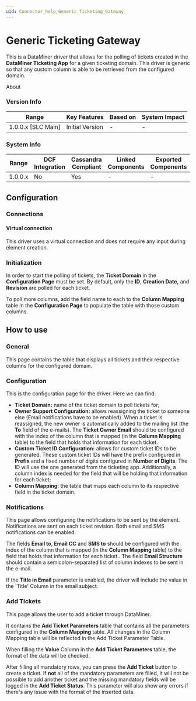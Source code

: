```yaml
---
uid: Connector_help_Generic_Ticketing_Gateway
---
```


# Generic Ticketing Gateway

This is a DataMiner driver that allows for the polling of tickets created in the **DataMiner Ticketing App** for a given ticketing domain. This driver is generic so that any custom column is able to be retrieved from the configured domain.

About

### Version Info

| **Range**            | **Key Features** | **Based on** | **System Impact** |
|----------------------|------------------|--------------|-------------------|
| 1.0.0.x \[SLC Main\] | Initial Version  | \-           | \-                |

### System Info

| **Range** | **DCF Integration** | **Cassandra Compliant** | **Linked Components** | **Exported Components** |
|-----------|---------------------|-------------------------|-----------------------|-------------------------|
| 1.0.0.x   | No                  | Yes                     | \-                    | \-                      |

## Configuration

### Connections

#### Virtual connection

This driver uses a virtual connection and does not require any input during element creation.

### Initialization

In order to start the polling of tickets, the **Ticket Domain** in the **Configuration Page** must be set. By default, only the **ID**, **Creation Date,** and **Revision** are polled for each ticket.

To poll more columns, add the field name to each to the **Column Mapping** table in the **Configuration Page** to populate the table with those custom columns.

## How to use

### General

This page contains the table that displays all tickets and their respective columns for the configured domain.

### Configuration

This is the configuration page for the driver. Here we can find:

- **Ticket Domain:** name of the ticket domain to poll tickets for;
- **Owner Support Configuration:** allows reassigning the ticket to someone else (Email notifications have to be enabled). When a ticket is reassigned, the new owner is automatically added to the mailing list (the **To** field of the e-mails). The **Ticket Owner Email** should be configured with the index of the column that is mapped (in the **Column Mapping** table) to the field that holds that information for each ticket.
- **Custom Ticket ID Configuration:** allows for custom ticket IDs to be generated. These custom ticket IDs will have the prefix configured in **Prefix** and a fixed number of digits configured in **Number of Digits**. The ID will use the one generated from the ticketing app. Additionally, a column index is needed for the field that will be holding that information for each ticket;
- **Column Mapping:** the table that maps each column to its respective field in the ticket domain.

### Notifications

This page allows configuring the notifications to be sent by the element. Notifications are sent on each ticket revision. Both email and SMS notifications can be enabled.

The fields **Email to**, **Email CC** and **SMS to** should be configured with the index of the column that is mapped (in the **Column Mapping** table) to the field that holds that information for each ticket.. The field **Email Structure** should contain a semicolon-separated list of column indexes to be sent in the e-mail.

If the **Title in Email** parameter is enabled, the driver will include the value in the 'Title' Column in the email subject.

### Add Tickets

This page allows the user to add a ticket through DataMiner.

It contains the **Add Ticket Parameters** table that contains all the parameters configured in the **Column Mapping** table. All changes in the Column Mapping table will be reflected in the Add Ticket Parameter Table.

When filling the **Value** Column in the **Add Ticket Parameters** table, the format of the data will be checked.

After filling all mandatory rows, you can press the **Add Ticket** button to create a ticket. If **not** all of the mandatory parameters are filled, it will not be possible to add another ticket and the missing mandatory fields will be logged in the **Add Ticket Status**. This parameter will also show any errors if there's any issue with the format of the inserted data.


